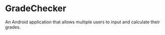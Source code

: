 # GradeChecker
An Android application that allows multiple users to input and calculate their grades.
